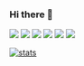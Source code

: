 ### Hi there 👋

<a href="https://github.com/fornewid"><img src="https://img.shields.io/badge/fornewid-181717?logo=github&logoColor=white"/></a>
<a href="https://twitter.com/fornewid"><img src="https://img.shields.io/badge/fornewid-1DA1F2?logo=twitter&logoColor=white"/></a>
<a href="https://speakerdeck.com/fornewid"><img src="https://img.shields.io/badge/fornewid-009287?logo=speakerdeck&logoColor=white"/></a>
<a href="https://medium.com/@fornewid"><img src="https://img.shields.io/badge/fornewid-000000?logo=medium&logoColor=white"/></a>
<a href="https://play.google.com/store/apps/details?id=com.naver.linewebtoon"><img src="https://img.shields.io/badge/WEBTOON-00D564?logo=webtoon&logoColor=white"/></a>
<a href="https://developers.google.com/community/experts/directory/profile/profile-sungyong-an"><img src="https://img.shields.io/badge/Android-GDE-4285F4?logo=android&logoColor=white"/></a>

[![stats](https://github-readme-stats.vercel.app/api?username=fornewid&show_icons=true&include_all_commits=true&count_private=true&hide_border=true)](https://github.com/anuraghazra/github-readme-stats)

<!--
**fornewid/fornewid** is a ✨ _special_ ✨ repository because its `README.md` (this file) appears on your GitHub profile.

Here are some ideas to get you started:

- 🔭 I’m currently working on ...
- 🌱 I’m currently learning ...
- 👯 I’m looking to collaborate on ...
- 🤔 I’m looking for help with ...
- 💬 Ask me about ...
- 📫 How to reach me: ...
- 😄 Pronouns: ...
- ⚡ Fun fact: ...

https://simpleicons.org/
-->
